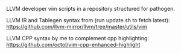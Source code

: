
LLVM developer vim scripts in a repository structured for pathogen.

LLVM IR and Tablegen syntax from (run update.sh to fetch latest):
    https://github.com/llvm-mirror/llvm/tree/master/utils/vim

LLVM CPP syntax by me to complement cpp highlighting:
    https://github.com/octol/vim-cpp-enhanced-highlight

